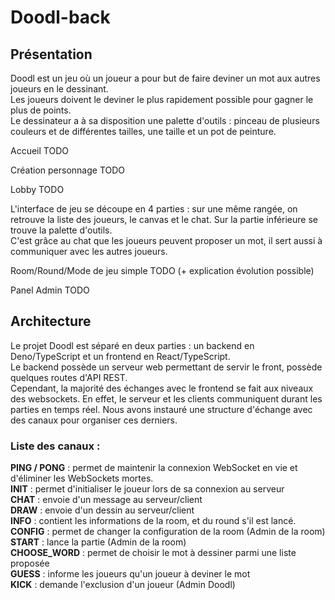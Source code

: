 # Doodl-back

## Présentation
Doodl est un jeu où un joueur a pour but de faire deviner un mot aux autres joueurs en le dessinant.  
Les joueurs doivent le deviner le plus rapidement possible pour gagner le plus de points.  
Le dessinateur a à sa disposition une palette d'outils : pinceau de plusieurs couleurs et de différentes tailles, une taille et un pot de peinture. 

Accueil TODO

Création personnage TODO

Lobby TODO

L'interface de jeu se découpe en 4 parties : sur une même rangée, on retrouve la liste des joueurs, le canvas et le chat. Sur la partie inférieure se trouve la palette d'outils.  
C'est grâce au chat que les joueurs peuvent proposer un mot, il sert aussi à communiquer avec les autres joueurs.  

Room/Round/Mode de jeu simple TODO (+ explication évolution possible)

Panel Admin TODO

## Architecture
Le projet Doodl est séparé en deux parties : un backend en Deno/TypeScript et un frontend en React/TypeScript.  
Le backend possède un serveur web permettant de servir le front, possède quelques routes d'API REST.  
Cependant, la majorité des échanges avec le frontend se fait aux niveaux des websockets. En effet, le serveur et les clients communiquent durant les parties en temps réel.
Nous avons instauré une structure d'échange avec des canaux pour organiser ces derniers.  

### Liste des canaux :  
**PING / PONG** : permet de maintenir la connexion WebSocket en vie et d'éliminer les WebSockets mortes.  
**INIT** : permet d'initialiser le joueur lors de sa connexion au serveur  
**CHAT** : envoie d'un message au serveur/client  
**DRAW** : envoie d'un dessin au serveur/client  
**INFO** : contient les informations de la room, et du round s'il est lancé.  
**CONFIG** : permet de changer la configuration de la room (Admin de la room)  
**START** : lance la partie (Admin de la room)  
**CHOOSE_WORD** : permet de choisir le mot à dessiner parmi une liste proposée  
**GUESS** : informe les joueurs qu'un joueur à deviner le mot  
**KICK** : demande l'exclusion d'un joueur (Admin Doodl)  

